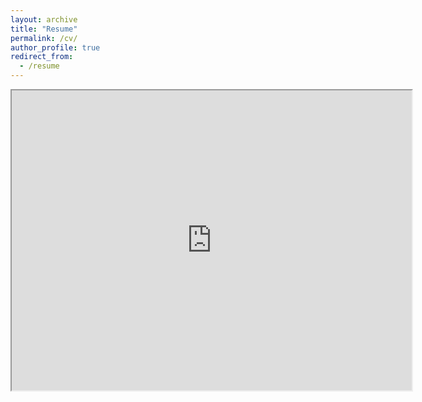 ```yaml
---
layout: archive
title: "Resume"
permalink: /cv/
author_profile: true
redirect_from:
  - /resume
---
```


 <!-- https://drive.google.com/file/d/1w7pvcWZ8nTxGlpveKFEtmTtbE_cWKCx0/view?usp=sharing -->

<iframe src="https://drive.google.com/file/d/1QWC97bxnmY_aris8BuPrO-geNpoWk-qJ/view?usp=sharing" width="640" height="480" allow="autoplay"></iframe>
